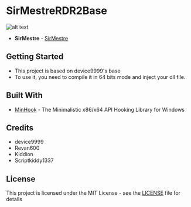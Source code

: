 # SirMestreRDR2Base

![alt text](https://raw.githubusercontent.com/SirMestre/SirMestreRDR2Base/master/base.png)

* **SirMestre** - [SirMestre](https://github.com/SirMestre)

## Getting Started

- This project is based on device9999's base
- To use it, you need to compile it in 64 bits mode and inject your dll file.

## Built With

* [MinHook](https://github.com/TsudaKageyu/minhook) - The Minimalistic x86/x64 API Hooking Library for Windows

## Credits

- device9999
- Revan600
- Kiddion
- Scriptkiddy1337

## License

This project is licensed under the MIT License - see the [LICENSE](LICENSE) file for details
